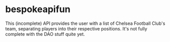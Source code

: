 # bespokeapifun
This (incomplete) API provides the user with a list of Chelsea Football Club's team, separating players into their respective positions.
It's not fully complete with the DAO stuff quite yet. 
